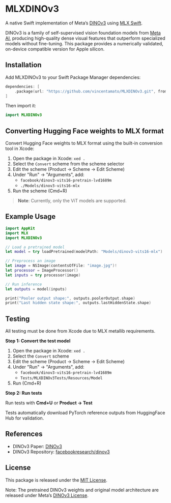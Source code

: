 # MLXDINOv3

A native Swift implementation of Meta’s [DINOv3](https://arxiv.org/abs/2508.10104) using [MLX Swift](https://github.com/ml-explore/mlx-swift).

DINOv3 is a family of self-supervised vision foundation models from [Meta AI](https://ai.meta.com/), producing high-quality dense visual features that outperform specialized models without fine-tuning. This package provides a numerically validated, on-device compatible version for Apple silicon.

## Installation

Add MLXDINOv3 to your Swift Package Manager dependencies:

```swift
dependencies: [
    .package(url: "https://github.com/vincentamato/MLXDINOv3.git", from: "1.0.0")
]
```

Then import it:

```swift
import MLXDINOv3
```

## Converting Hugging Face weights to MLX format

Convert Hugging Face weights to MLX format using the built-in conversion tool in Xcode:

1. Open the package in Xcode: `xed .`
2. Select the `Convert` scheme from the scheme selector
3. Edit the scheme (Product → Scheme → Edit Scheme)
4. Under "Run" → "Arguments", add:
   - `facebook/dinov3-vits16-pretrain-lvd1689m`
   - `./Models/dinov3-vits16-mlx`
5. Run the scheme (Cmd+R)

> **Note**: Currently, only the ViT models are supported.

## Example Usage

```swift
import AppKit
import MLX
import MLXDINOv3

// Load a pretrained model
let model = try loadPretrained(modelPath: "Models/dinov3-vits16-mlx")

// Preprocess an image
let image = NSImage(contentsOfFile: "image.jpg")!
let processor = ImageProcessor()
let inputs = try processor(image)

// Run inference
let outputs = model(inputs)

print("Pooler output shape:", outputs.poolerOutput.shape)
print("Last hidden state shape:", outputs.lastHiddenState.shape)
```

## Testing

All testing must be done from Xcode due to MLX metallib requirements.

**Step 1: Convert the test model**

1. Open the package in Xcode: `xed .`
2. Select the `Convert` scheme
3. Edit the scheme (Product → Scheme → Edit Scheme)
4. Under "Run" → "Arguments", add:
   - `facebook/dinov3-vits16-pretrain-lvd1689m`
   - `Tests/MLXDINOv3Tests/Resources/Model`
5. Run (Cmd+R)

**Step 2: Run tests**

Run tests with **Cmd+U** or **Product → Test**

Tests automatically download PyTorch reference outputs from HuggingFace Hub for validation.

## References

- DINOv3 Paper: [DINOv3](https://arxiv.org/abs/2508.10104)
- DINOv3 Repository: [facebookresearch/dinov3](https://github.com/facebookresearch/dinov3)

## License

This package is released under the [MIT License](LICENSE).

Note: The pretrained DINOv3 weights and original model architecture are released under Meta’s [DINOv3 License](https://ai.meta.com/resources/models-and-libraries/dinov3-license/).
